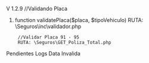 V 1.2.9 //Validando Placa

1. function validatePlaca($placa, $tipoVehiculo)
        RUTA: \Seguros\inc\validador.php

        //Validar Placa 91 - 95
        RUTA: \Seguros\GET_Poliza_Total.php



Pendientes
Logs Data Invalida